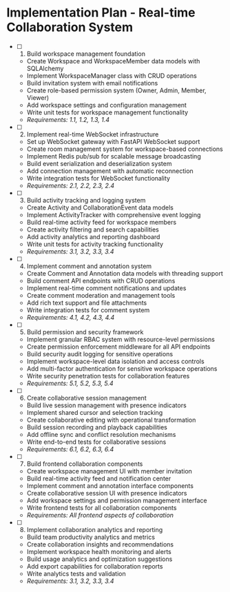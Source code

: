 # Implementation Plan - Real-time Collaboration System

- [ ] 1. Build workspace management foundation
  - Create Workspace and WorkspaceMember data models with SQLAlchemy
  - Implement WorkspaceManager class with CRUD operations
  - Build invitation system with email notifications
  - Create role-based permission system (Owner, Admin, Member, Viewer)
  - Add workspace settings and configuration management
  - Write unit tests for workspace management functionality
  - _Requirements: 1.1, 1.2, 1.3, 1.4_

- [ ] 2. Implement real-time WebSocket infrastructure
  - Set up WebSocket gateway with FastAPI WebSocket support
  - Create room management system for workspace-based connections
  - Implement Redis pub/sub for scalable message broadcasting
  - Build event serialization and deserialization system
  - Add connection management with automatic reconnection
  - Write integration tests for WebSocket functionality
  - _Requirements: 2.1, 2.2, 2.3, 2.4_

- [ ] 3. Build activity tracking and logging system
  - Create Activity and CollaborationEvent data models
  - Implement ActivityTracker with comprehensive event logging
  - Build real-time activity feed for workspace members
  - Create activity filtering and search capabilities
  - Add activity analytics and reporting dashboard
  - Write unit tests for activity tracking functionality
  - _Requirements: 3.1, 3.2, 3.3, 3.4_

- [ ] 4. Implement comment and annotation system
  - Create Comment and Annotation data models with threading support
  - Build comment API endpoints with CRUD operations
  - Implement real-time comment notifications and updates
  - Create comment moderation and management tools
  - Add rich text support and file attachments
  - Write integration tests for comment system
  - _Requirements: 4.1, 4.2, 4.3, 4.4_

- [ ] 5. Build permission and security framework
  - Implement granular RBAC system with resource-level permissions
  - Create permission enforcement middleware for all API endpoints
  - Build security audit logging for sensitive operations
  - Implement workspace-level data isolation and access controls
  - Add multi-factor authentication for sensitive workspace operations
  - Write security penetration tests for collaboration features
  - _Requirements: 5.1, 5.2, 5.3, 5.4_

- [ ] 6. Create collaborative session management
  - Build live session management with presence indicators
  - Implement shared cursor and selection tracking
  - Create collaborative editing with operational transformation
  - Build session recording and playback capabilities
  - Add offline sync and conflict resolution mechanisms
  - Write end-to-end tests for collaborative sessions
  - _Requirements: 6.1, 6.2, 6.3, 6.4_

- [ ] 7. Build frontend collaboration components
  - Create workspace management UI with member invitation
  - Build real-time activity feed and notification center
  - Implement comment and annotation interface components
  - Create collaborative session UI with presence indicators
  - Add workspace settings and permission management interface
  - Write frontend tests for all collaboration components
  - _Requirements: All frontend aspects of collaboration_

- [ ] 8. Implement collaboration analytics and reporting
  - Build team productivity analytics and metrics
  - Create collaboration insights and recommendations
  - Implement workspace health monitoring and alerts
  - Build usage analytics and optimization suggestions
  - Add export capabilities for collaboration reports
  - Write analytics tests and validation
  - _Requirements: 3.1, 3.2, 3.3, 3.4_